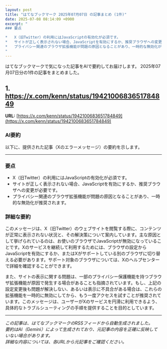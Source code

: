 ```yaml
---
layout: post
title: "はてなブックマーク 2025年07月07日 の記事まとめ (1件)"
date: 2025-07-08 08:14:09 +0900
excerpt: "
### 要点

*   X（旧Twitter）の利用にはJavaScriptの有効化が必須です。
*   サイトが正しく表示されない場合、JavaScriptを有効にするか、推奨ブラウザへの変更が必要です。
*   プライバシー関連のブラウザ拡張機能が問題の原因となることがあり、一時的な無効化が推奨されます。
"
---
```


はてなブックマークで気になった記事をAIで要約してお届けします。
2025年07月07日分の1件の記事をまとめました。

## 1. https://x.com/kenn/status/1942100683651784849

**URL:** [https://x.com/kenn/status/1942100683651784849](https://x.com/kenn/status/1942100683651784849)

### AI要約

以下に、提供された記事（Xのエラーメッセージ）の要約を示します。

---

### 要点

*   X（旧Twitter）の利用にはJavaScriptの有効化が必須です。
*   サイトが正しく表示されない場合、JavaScriptを有効にするか、推奨ブラウザへの変更が必要です。
*   プライバシー関連のブラウザ拡張機能が問題の原因となることがあり、一時的な無効化が推奨されます。

### 詳細な要約

このメッセージは、X（旧Twitter）のウェブサイトを閲覧する際に、コンテンツが正常に表示されない状況と、その解決策について案内しています。主な原因として挙げられているのは、お使いのブラウザでJavaScriptが無効になっていることです。Xのサービスを継続して利用するためには、ブラウザの設定からJavaScriptを有効にするか、またはXがサポートしている別のブラウザに切り替える必要があります。サポート対象のブラウザについては、Xのヘルプセンターで詳細を確認することができます。

また、サイトの表示に関する問題は、一部のプライバシー保護機能を持つブラウザ拡張機能が原因で発生する場合があることも指摘されています。もし、上記の設定変更後も問題が解決しない、あるいは表示に不具合がある場合は、これらの拡張機能を一時的に無効にしてから、もう一度アクセスを試すことが推奨されています。このメッセージは、ユーザーがXのサービスを円滑に利用できるよう、具体的なトラブルシューティングの手順を提供することを目的としています。

---

*この記事は、はてなブックマークのRSSフィードから自動生成されました。*  
*要約はAI（Gemini）によって生成されており、元記事の内容を正確に反映していない場合があります。*  
*詳細な内容については、各URLから元記事をご確認ください。*
